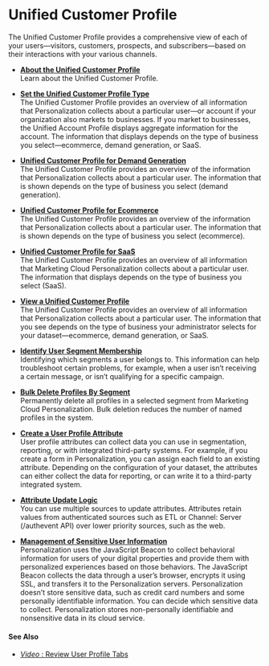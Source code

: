 

# Unified Customer Profile

The Unified Customer Profile provides a comprehensive view of each of your
users—visitors, customers, prospects, and subscribers—based on their
interactions with your various channels.

  * **[About the Unified Customer Profile](https://help.salesforce.com/s/articleView?id=sf.mc_pers_unified_customer_profile_about.htm&language=en_US&type=5)**  
Learn about the Unified Customer Profile.

  * **[Set the Unified Customer Profile Type](https://help.salesforce.com/s/articleView?id=sf.mc_pers_unified_customer_profile_set_type.htm&language=en_US&type=5)**  
The Unified Customer Profile provides an overview of all information that
Personalization collects about a particular user—or account if your
organization also markets to businesses. If you market to businesses, the
Unified Account Profile displays aggregate information for the account. The
information that displays depends on the type of business you
select—ecommerce, demand generation, or SaaS.

  * **[Unified Customer Profile for Demand Generation](https://help.salesforce.com/s/articleView?id=sf.mc_pers_unified_customer_profile_for_demand_generation.htm&language=en_US&type=5)**  
The Unified Customer Profile provides an overview of the information that
Personalization collects about a particular user. The information that is
shown depends on the type of business you select (demand generation).

  * **[Unified Customer Profile for Ecommerce](https://help.salesforce.com/s/articleView?id=sf.mc_pers_unified_customer_profile_for_ecommerce.htm&language=en_US&type=5)**  
The Unified Customer Profile provides an overview of the information that
Personalization collects about a particular user. The information that is
shown depends on the type of business you select (ecommerce).

  * **[Unified Customer Profile for SaaS](https://help.salesforce.com/s/articleView?id=sf.mc_pers_unified_customer_profile_for_saas.htm&language=en_US&type=5)**  
The Unified Customer Profile provides an overview of all information that
Marketing Cloud Personalization collects about a particular user. The
information that displays depends on the type of business you select (SaaS).

  * **[View a Unified Customer Profile](https://help.salesforce.com/s/articleView?id=sf.mc_pers_unified_customer_profile_view.htm&language=en_US&type=5)**  
The Unified Customer Profile provides an overview of all information that
Personalization collects about a particular user. The information that you see
depends on the type of business your administrator selects for your
dataset—ecommerce, demand generation, or SaaS.

  * **[Identify User Segment Membership](https://help.salesforce.com/s/articleView?id=sf.mc_pers_segment_user_membership.htm&language=en_US&type=5)**  
Identifying which segments a user belongs to. This information can help
troubleshoot certain problems, for example, when a user isn’t receiving a
certain message, or isn’t qualifying for a specific campaign.

  * **[Bulk Delete Profiles By Segment](https://help.salesforce.com/s/articleView?id=sf.mc_pers_segment_user_bulk_delete.htm&language=en_US&type=5)**  
Permanently delete all profiles in a selected segment from Marketing Cloud
Personalization. Bulk deletion reduces the number of named profiles in the
system.

  * **[Create a User Profile Attribute](https://help.salesforce.com/s/articleView?id=sf.mc_pers_user_profile_attributes_create.htm&language=en_US&type=5)**  
User profile attributes can collect data you can use in segmentation,
reporting, or with integrated third-party systems. For example, if you create
a form in Personalization, you can assign each field to an existing attribute.
Depending on the configuration of your dataset, the attributes can either
collect the data for reporting, or can write it to a third-party integrated
system.

  * **[Attribute Update Logic](https://help.salesforce.com/s/articleView?id=sf.mc_pers_profile_attribute_update.htm&language=en_US&type=5)**  
You can use multiple sources to update attributes. Attributes retain values
from authenticated sources such as ETL or Channel: Server (/authevent API)
over lower priority sources, such as the web.

  * **[Management of Sensitive User Information](https://help.salesforce.com/s/articleView?id=sf.mc_pers_user_information_manage_sensitive.htm&language=en_US&type=5)**  
Personalization uses the JavaScript Beacon to collect behavioral information
for users of your digital properties and provide them with personalized
experiences based on those behaviors. The JavaScript Beacon collects the data
through a user’s browser, encrypts it using SSL, and transfers it to the
Personalization servers. Personalization doesn’t store sensitive data, such as
credit card numbers and some personally identifiable information. You can
decide which sensitive data to collect. Personalization stores non-personally
identifiable and nonsensitive data in its cloud service.

#### See Also

  * [ _Video_ : Review User Profile Tabs](https://www.youtube.com/watch?v=ZTl-BVpTXWg)

